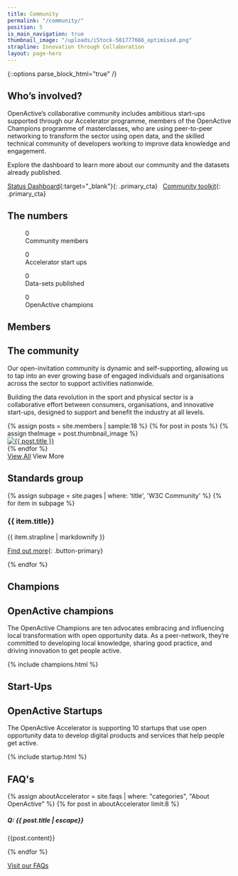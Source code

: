 ```yaml
---
title: Community
permalink: "/community/"
position: 5
is_main_navigation: true
thumbnail_image: "/uploads/iStock-501777666_optimised.png"
strapline: Innovation through Collaboration
layout: page-hero
---
```


{::options parse_block_html="true" /}

<!--  ---------------->
<!-- HERO -->
<!--  ---------------->
<article>
<div class="one">

## Who’s involved?

OpenActive’s collaborative community includes ambitious start-ups supported through our Accelerator programme, members of the OpenActive Champions programme of masterclasses, who are using peer-to-peer networking to transform the sector using open data, and the skilled technical community of developers working to improve data knowledge and engagement.

Explore the dashboard to learn more about our community and the datasets already published.

[Status Dashboard](http://status.openactive.io/){:target="_blank"}{: .primary_cta} 
&nbsp;
[Community toolkit](https://www.openactive.io/community/toolkit.html){: .primary_cta}

</div>
</article>

<!--  ---------------->
<!-- STATS ROW -->
<!--  ---------------->
<article class="invert stats-row title-row" markdown="0">
<h2 class="sub-heading-two">The numbers</h2>

<div class="four">
<figure>
<div class="wrap">
<div class="odometer com-members">0</div>
</div>
<figcaption>Community members </figcaption>
</figure>
</div>

<div class="four">
<figure>
<div class="wrap">

<div class="odometer com-startups">0</div>
</div>
<figcaption>Accelerator start ups </figcaption>

</figure>
</div>

<div class="four">
<figure>
<div class="wrap">

<div class="odometer com-published">0</div>
</div>
<figcaption>Data-sets published </figcaption>

</figure>
</div>

<div class="four">
<figure>
<div class="wrap">

<div class="odometer com-champions">0</div>
</div>
<figcaption>OpenActive champions </figcaption>

</figure>
</div>

</article>

<!--  ---------------->
<!-- TEXT BLOCK -->
<!--  ---------------->
<article class="title-row">
<h2 class="sub-heading-two">Members</h2>
<div class="one">

## The community

Our open-invitation community is dynamic and self-supporting, allowing us to tap into an ever growing base of engaged individuals and organisations across the sector to support activities nationwide.

Building the data revolution in the sport and physical sector is a collaborative effort between consumers, organisations, and innovative start-ups, designed to support and benefit the industry at all levels.

</div>
</article>

<!--  ---------------->
<!-- MEMBERS -->
<!--  ---------------->
<article>
<div class="one freegrid-six">
{% assign posts = site.members | sample:18 %}
{% for post in posts %}
{% assign theImage = post.thumbnail_image %}
<div class="mobile-hide-content" data-tab="{{ forloop.index }}" markdown="0" >
<a href="{{ post.url | relative_url }}"><img role="logo" src="{{ theImage  | relative_url}}" alt="{{ post.title }}"/></a>
</div>
{% endfor %}
</div>
<div class="one buttons">
<a class="button-primary" href="{% link members-page.md %}">View All</a>
<a class="button-primary--ghost mobile-show">View More</a>
</div>
</article>

<!--  ---------------->
<!-- W3C COMMUNITY CALL TO ACTION -->
<!--  ---------------->
<article class="call_to_action--full-width">
<h2 class="sub-heading-two">Standards group</h2>
<div class="one">

{% assign subpage = site.pages | where: 'title', 'W3C Community' %}
{% for item in subpage %}

### {{ item.title}}

{{ item.strapline | markdownify }}

[Find out more](https://www.openactive.io/w3c-community/){: .button-primary}

</div>
<figure>
<div class="mask"></div>
<div class="image" style="background: url({{ site.baseurl }}{{ item.thumbnail_image }})center center / cover no-repeat;"></div>
</figure>
{% endfor %}
</article>

<!--  ---------------->
<!-- CHAMPIONS -->
<!--  ---------------->
<article class="title-row">
<h2 class="sub-heading-two">Champions</h2>

<div class="one">

## OpenActive champions

The OpenActive Champions are ten advocates embracing and influencing local transformation with open opportunity data. As a peer-network, they’re committed to developing local knowledge, sharing good practice, and driving innovation to get people active.

</div>
</article>

<!--  ---------------->
<!-- CHAMPIONS -->
<!--  ---------------->

{% include champions.html %}

<!--  ---------------->
<!-- START-UPS -->
<!--  ---------------->
<article class="title-row">
<h2 class="sub-heading-two">Start-Ups</h2>
<div class="one">

## OpenActive Startups

The OpenActive Accelerator is supporting 10 startups that use open opportunity data to develop digital products and services that help people get active.

</div>
</article>

<!--  ---------------->
<!-- START-UPS  -->
<!--  ---------------->

{% include startup.html %}

<!--  ---------------->
<!-- FAQS -->
<!--  ---------------->
<article class="faq-snippet title-row invert-2">
<h2 class="sub-heading-two">FAQ's</h2>
<div class="one">
{% assign aboutAccelerator = site.faqs | where: "categories", "About OpenActive" %}
{% for post in aboutAccelerator limit:8 %}

<div class=" show_hide">
<h5>Q: {{ post.title | escape}}</h5>
<div class="slidingDiv">
{{post.content}}
</div>
</div>

{% endfor %}
</div>
<div class="one">
<p><a class="button-primary" href="{{ site.baseurl }}{% link faqs.md %}">Visit
our FAQs</a></p>
</div>
</article>